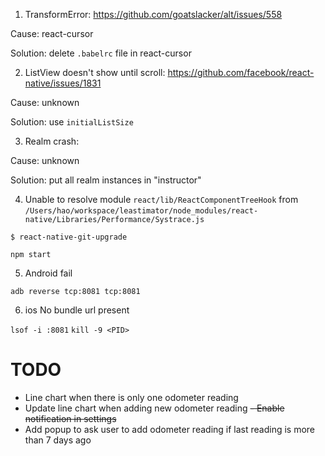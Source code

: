 1. TransformError: https://github.com/goatslacker/alt/issues/558

Cause: react-cursor

Solution: delete `.babelrc` file in react-cursor

2. ListView doesn't show until scroll: https://github.com/facebook/react-native/issues/1831

Cause: unknown

Solution: use `initialListSize`

3. Realm crash:

Cause: unknown

Solution: put all realm instances in "instructor"

4. Unable to resolve module `react/lib/ReactComponentTreeHook` from `/Users/hao/workspace/leastimator/node_modules/react-native/Libraries/Performance/Systrace.js`

`$ react-native-git-upgrade`

`npm start`

5. Android fail

`adb reverse tcp:8081 tcp:8081`

6. ios No bundle url present

`lsof -i :8081`
`kill -9 <PID>`

# TODO

- Line chart when there is only one odometer reading
- Update line chart when adding new odometer reading
~~- Enable notification in settings~~
- Add popup to ask user to add odometer reading if last reading is more than 7 days ago